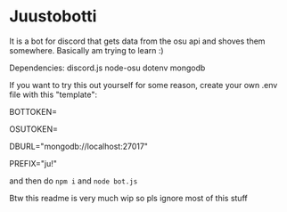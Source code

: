 # Juustobotti
It is a bot for discord that gets data from the osu api and shoves them somewhere. Basically am trying to learn :)

Dependencies:
discord.js
node-osu
dotenv
mongodb


If you want to try this out yourself for some reason, create your own .env file with this "template":

BOTTOKEN=

OSUTOKEN=

DBURL="mongodb://localhost:27017"

PREFIX="ju!"

and then do `npm i` and `node bot.js`

Btw this readme is very much wip so pls ignore most of this stuff
